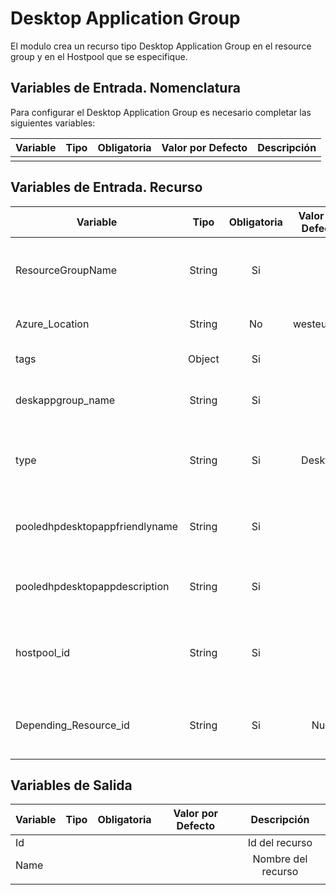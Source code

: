 # Desktop Application Group
El modulo crea un recurso tipo Desktop Application Group en el resource group y en el Hostpool que se especifique.

## Variables de Entrada. Nomenclatura
Para configurar el Desktop Application Group es necesario completar las siguientes variables:

|Variable           |Tipo   |Obligatoria    |Valor por Defecto  |Descripción                                                    |
|-------------------|:-----:|:-------------:|:-----------------:|:-------------------------------------------------------------:|
                                  |

## Variables de Entrada. Recurso

|Variable                       |Tipo   |Obligatoria    |Valor por Defecto  |Descripción                                                    |
|----------------------         |:-----:|:-------------:|:-----------------:|:-------------------------------------------------------------:|
|ResourceGroupName              |String |Si             |                   |Grupo de recursos donde se crea el Hostpool                    |
|Azure_Location                 |String |No             |westeurope         |Localización de los recursos.                                  |
|tags                           |Object |Si             |                   |Etiquetas del recurso                                          |
|deskappgroup_name	        |String |Si             |                   |Name of the Desktop Application Group                          |        
|type 		                |String |Si             |Desktop            |Tipo de Desktop Application Group a Desplegar                  |
|pooledhpdesktopappfriendlyname |String |Si             |                   |"Friendly Name" para el Desktop Application Group              |
|pooledhpdesktopappdescription  |String |Si             |                   |Descripción del Desktop Application Group                      |
|hostpool_id                    |String |Si             |                   |Id del Hostpool donde ira el Desktok Application Group         |
|Depending_Resource_id          |String |Si             |Null               |Id del recurso del que depende el despliegue                   |



## Variables de Salida

|Variable              |Tipo   |Obligatoria    |Valor por Defecto  |Descripción                                                    |
|----------------------|:-----:|:-------------:|:-----------------:|:-------------------------------------------------------------:|
|Id                    |       |               |                   |Id del recurso                                                 |
|Name                  |       |               |                   |Nombre del recurso                                             
                           |

